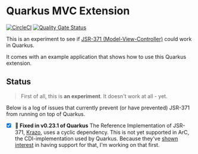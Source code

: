 # Quarkus MVC Extension

[![CircleCI](https://circleci.com/gh/mthmulders/quarkus-mvc.svg?style=svg)](https://circleci.com/gh/mthmulders/quarkus-mvc)
[![Quality Gate Status](https://sonarcloud.io/api/project_badges/measure?project=mthmulders_quarkus-mvc&metric=alert_status)](https://sonarcloud.io/dashboard?id=mthmulders_quarkus-mvc)

This is an experiment to see if [JSR-371 (Model-View-Controller)](https://www.mvc-spec.org/) could work in Quarkus.

It comes with an example application that shows how to use this Quarkus extension.

## Status
> First of all, this is **an experiment**.
> It doesn't work at all - yet.

Below is a log of issues that currently prevent (or have prevented) JSR-371 from running on top of Quarkus.

* [X] **🎉 Fixed in v0.23.1 of Quarkus** The Reference Implementation of JSR-371, [Krazo](https://github.com/eclipse-ee4j/krazo), uses a cyclic dependency.
This is not yet supported in ArC, the CDI-implementation used by Quarkus.
Because they've [shown interest](https://github.com/quarkusio/quarkus/issues/2990) in having support for that, I'm working on that first.
